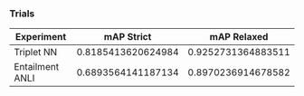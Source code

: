### Trials

| Experiment      	| mAP Strict         	| mAP Relaxed        	|
|-----------------	|--------------------	|--------------------	|
| Triplet NN      	| 0.8185413620624984 	| 0.9252731364883511 	|
| Entailment ANLI 	| 0.6893564141187134 	| 0.8970236914678582 	|